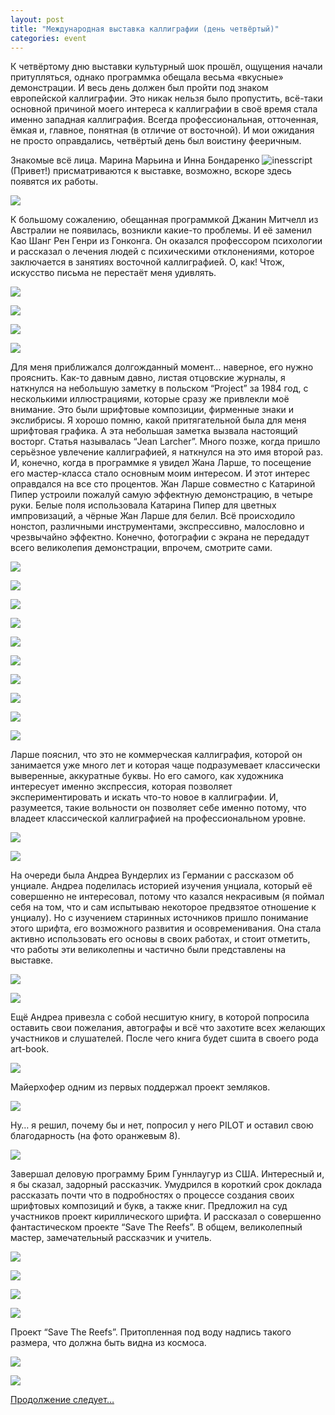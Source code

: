 ```yaml
---
layout: post
title: "Международная выставка каллиграфии (день четвёртый)"
categories: event
---
```

К четвёртому дню выставки культурный шок прошёл, ощущения начали притупляться, однако программка обещала весьма «вкусные» демонстрации. И весь день должен был пройти под знаком европейской каллиграфии. Это никак нельзя было пропустить, всё-таки основной причиной моего интереса к каллиграфии в своё время стала именно западная каллиграфия. Всегда профессиональная, отточенная, ёмкая и, главное, понятная (в отличие от восточной). И мои ожидания не просто оправдались, четвёртый день был воистину фееричным.

Знакомые всё лица. Марина Марьина и Инна Бондаренко ![inesscript]() (Привет!) присматриваются к выставке, возможно, вскоре здесь появятся их работы.

![](https://pics.livejournal.com/quillcraft/pic/0002wc4f)

К большому сожалению, обещанная программкой Джанин Митчелл из Австралии не появилась, возникли какие-то проблемы. И её заменил Као Шанг Рен Генри из Гонконга. Он оказался профессором психологии и рассказал о лечения людей с психическими отклонениями, которое заключается в занятиях восточной каллиграфией. О, как! Чтож, искусство письма не перестаёт меня удивлять.

![](https://pics.livejournal.com/quillcraft/pic/0002qf8f)

![](https://pics.livejournal.com/quillcraft/pic/0002rt8b)

![](https://pics.livejournal.com/quillcraft/pic/0002syfg)

![](https://pics.livejournal.com/quillcraft/pic/0002tbsb)

Для меня приближался долгожданный момент… наверное, его нужно прояснить. Как-то давным давно, листая отцовские журналы, я наткнулся на небольшую заметку в польском “Project” за 1984 год, с несколькими иллюстрациями, которые сразу же привлекли моё внимание. Это были шрифтовые композиции, фирменные знаки и экслибрисы. Я хорошо помню, какой притягательной была для меня шрифтовая графика. А эта небольшая заметка вызвала настоящий восторг. Статья называлась “Jean Larcher”. Много позже, когда пришло серьёзное увлечение каллиграфией, я наткнулся на это имя второй раз. И, конечно, когда в программке я увидел Жана Ларше, то посещение его мастер-класса стало основным моим интересом. И этот интерес оправдался на все сто процентов. Жан Ларше совместно с Катариной Пипер устроили пожалуй самую эффектную демонстрацию, в четыре руки. Белые поля использовала Катарина Пипер для цветных импровизаций, а чёрные Жан Ларше для белил. Всё происходило нонстоп, различными инструментами, экспрессивно, малословно и чрезвычайно эффектно. Конечно, фотографии с экрана не передадут всего великолепия демонстрации, впрочем, смотрите сами.

![](https://pics.livejournal.com/quillcraft/pic/0002xg0b)

![](https://pics.livejournal.com/quillcraft/pic/0002yhfc)

![](https://pics.livejournal.com/quillcraft/pic/0002zfge)

![](https://pics.livejournal.com/quillcraft/pic/0003022f)

![](https://pics.livejournal.com/quillcraft/pic/00031ba4)

![](https://pics.livejournal.com/quillcraft/pic/00032675)

![](https://pics.livejournal.com/quillcraft/pic/00033xt8)

![](https://pics.livejournal.com/quillcraft/pic/00034hwt)

![](https://pics.livejournal.com/quillcraft/pic/00035zsc)

![](https://pics.livejournal.com/quillcraft/pic/00036ks8)

Ларше пояснил, что это не коммерческая каллиграфия, которой он занимается уже много лет и которая чаще подразумевает классически выверенные, аккуратные буквы. Но его самого, как художника интересует именно экспрессия, которая позволяет экспериментировать и искать что-то новое в каллиграфии. И, разумеется, такие вольности он позволяет себе именно потому, что владеет классической каллиграфией на профессиональном уровне.

![](https://pics.livejournal.com/quillcraft/pic/000379az)

![](https://pics.livejournal.com/quillcraft/pic/00038ehp)

На очереди была Андреа Вундерлих из Германии с рассказом об унциале. Андреа поделилась историей изучения унциала, который её совершенно не интересовал, потому что казался некрасивым (я поймал себя на том, что и сам испытываю некоторое предвзятое отношение к унциалу). Но с изучением старинных источников пришло понимание этого шрифта, его возможного развития и осовременивания. Она стала активно использовать его основы в своих работах, и стоит отметить, что работы эти великолепны и частично были представлены на выставке.

![](https://pics.livejournal.com/quillcraft/pic/00039gdq)

![](https://pics.livejournal.com/quillcraft/pic/0003akx8)

Ещё Андреа привезла с собой несшитую книгу, в которой попросила оставить свои пожелания, автографы и всё что захотите всех желающих участников и слушателей. После чего книга будет сшита в своего рода art-book.

![](https://pics.livejournal.com/quillcraft/pic/0003bzht)

Майерхофер одним из первых поддержал проект земляков.

![](https://pics.livejournal.com/quillcraft/pic/0003c58k)

Ну… я решил, почему бы и нет, попросил у него PILOT и оставил свою благодарность (на фото оранжевым 8).

![](https://pics.livejournal.com/quillcraft/pic/0003dk4r)

Завершал деловую программу Брим Гуннлаугур из США. Интересный и, я бы сказал, задорный рассказчик. Умудрился в короткий срок доклада рассказать почти что в подробностях о процессе создания своих шрифтовых композиций и букв, а также книг. Предложил на суд участников проект кириллического шрифта. И рассказал о совершенно фантастическом проекте “Save The Reefs”. В общем, великолепный мастер, замечательный рассказчик и учитель.

![](https://pics.livejournal.com/quillcraft/pic/0004gybh)

![](https://pics.livejournal.com/quillcraft/pic/0003f0z5)

![](https://pics.livejournal.com/quillcraft/pic/0003gfk4)

![](https://pics.livejournal.com/quillcraft/pic/0003h8x2)

Проект “Save The Reefs”. Притопленная под воду надпись такого размера, что должна быть видна из космоса.

![](https://pics.livejournal.com/quillcraft/pic/0003kq99)

![](https://pics.livejournal.com/quillcraft/pic/0003pcyh)

[Продолжение следует…](https://quillcraft.livejournal.com/11541.html)
